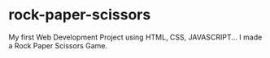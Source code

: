 # rock-paper-scissors
My first Web Development Project using HTML, CSS, JAVASCRIPT... I made a Rock Paper Scissors Game.
